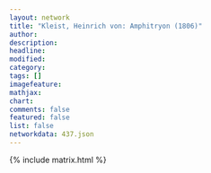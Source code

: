 ```yaml
---
layout: network
title: "Kleist, Heinrich von: Amphitryon (1806)"
author:
description:
headline:
modified:
category:
tags: []
imagefeature: 
mathjax: 
chart: 
comments: false
featured: false
list: false
networkdata: 437.json
---
```

{% include matrix.html %}
